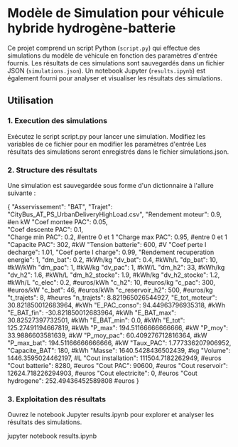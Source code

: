 # Modèle de Simulation pour véhicule hybride hydrogène-batterie

Ce projet comprend un script Python (`script.py`) qui effectue des simulations du modèle de véhicule en fonction des paramètres d'entrée fournis. Les résultats de ces simulations sont sauvegardés dans un fichier JSON (`simulations.json`). Un notebook Jupyter (`results.ipynb`) est également fourni pour analyser et visualiser les résultats des simulations.

## Utilisation

### 1. Execution des simulations

Exécutez le script script.py pour lancer une simulation. Modifiez les variables de ce fichier pour en modifier les paramètres d'entrée 
Les résultats des simulations seront enregistrés dans le fichier simulations.json.

### 2. Structure des résultats

Une simulation est sauvegardée sous forme d'un dictionnaire à l'allure suivante :

{
        "Asservissement": "BAT",
        "Trajet": "CityBus_AT_PS_UrbanDeliveryHighLoad.csv",
        "Rendement moteur": 0.9,    #en kW
        "Coef montee PAC": 0.05,    
        "Coef descente PAC": 0.1,   
        "Charge min PAC": 0.2,  #entre 0 et 1
        "Charge max PAC": 0.95, #entre 0 et 1
        "Capacite PAC": 302,    #kW
        "Tension batterie": 600,    #V
        "Coef perte I decharge": 1.01,
        "Coef perte I charge": 0.99,
        "Rendement recuperation energie": 1,
        "dm_bat": 0.2,  #kWh/kg
        "dv_bat": 0.4,  #kWh/L
        "dp_bat": 10,   #kW/kWh
        "dm_pac": 1,    #kW/kg
        "dv_pac": 1,    #kW/L
        "dm_h2": 33,    #kWh/kg
        "dv_h2": 1.6,   #kWh/L
        "dm_h2_stocke": 1.9,    #kWh/kg
        "dv_h2_stocke": 1.2,    #kWh/L
        "c_elec": 0.2,  #euros/kWh
        "c_h2": 10,     #euros/kg
        "c_pac": 300,   #euros/kW
        "c_bat": 46,    #euros/kWh
        "c_reservoir_h2": 500,  #euros/kg
        "t_trajets": 8, #heures
        "n_trajets": 8.821965026544927,
        "E_tot_moteur": 30.821850012683964, #kWh
        "E_PAC_conso": 94.44963796935318,   #kWh
        "E_BAT_fin": -30.821850012683964,   #kWh
        "E_BAT_max": 30.82527397732501, #kWh
        "E_BAT_min": 0.0,   #kWh
        "E_tot": 125.27491194667819,    #kWh
        "P_max": 194.51166666666666,    #kW
        "P_moy": 33.9886603581639,  #kW
        "P_moy_pac": 60.409276712816364,    #kW
        "P_max_bat": 194.51166666666666,    #kW
        "Taux_PAC": 1.777336207906952,
        "Capacite_BAT": 180,    #kWh
        "Masse": 1640.5428436502439,    #kg
        "Volume": 1446.3595024462197,   #L
        "Cout installation": 111504.7182262949, #euros
        "Cout batterie": 8280,  #euros
        "Cout PAC": 90600,  #euros
        "Cout reservoir": 12624.718226294903,   #euros
        "Cout electricite": 0,  #euros
        "Cout hydrogene": 252.49436452589808    #euros
    }

### 3. Exploitation des résultats

Ouvrez le notebook Jupyter results.ipynb pour explorer et analyser les résultats des simulations.

jupyter notebook results.ipynb
